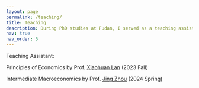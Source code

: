 ```yaml
---
layout: page
permalink: /teaching/
title: Teaching
description: During PhD studies at Fudan, I served as a teaching assistant for several courses.
nav: true
nav_order: 5
---
```


Teaching Assiatant:

Principles of Economics by Prof. [Xiaohuan Lan](https://xiaohuanlan.weebly.com/) (2023 Fall)

Intermediate Macroeconomics by Prof. [Jing Zhou](https://jing-zhou.weebly.com/) (2024 Spring)
